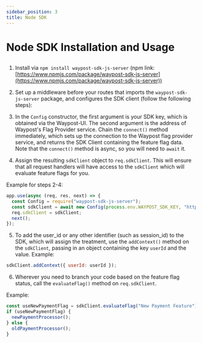 ```yaml
---
sidebar_position: 3
title: Node SDK
---
```

# Node SDK Installation and Usage

##

1. Install via `npm install waypost-sdk-js-server` (npm link: [https://www.npmjs.com/package/waypost-sdk-js-server](https://www.npmjs.com/package/waypost-sdk-js-server))

2. Set up a middleware before your routes that imports the `waypost-sdk-js-server` package, and configures the SDK client (follow the following steps):

3. In the `Config` constructor, the first argument is your SDK key, which is obtained via the Waypost-UI. The second argument is the address of Waypost's Flag Provider service. Chain the `connect()` method immediately, which sets up the connection to the Waypost flag provider service, and returns the SDK Client containing the feature flag data. Note that the `connect()` method is async, so you will need to `await` it.

4. Assign the resulting `sdkClient` object to `req.sdkClient`. This will ensure that all request handlers will have access to the `sdkClient` which will evaluate feature flags for you.

Example for steps 2-4:

```jsx
app.use(async (req, res, next) => {
  const Config = require("waypost-sdk-js-server");
  const sdkClient = await new Config(process.env.WAYPOST_SDK_KEY, "http://localhost:5050").connect();
  req.sdkClient = sdkClient;
  next();
});
```
5. To add the user_id or any other identifier (such as session_id) to the SDK, which will assign the treatment, use the `addContext()` method on the `sdkClient`, passing in an object containing the key `userId` and the value. Example:

```jsx
sdkClient.addContext({ userId: userId });
```

6. Wherever you need to branch your code based on the feature flag status, call the `evaluateFlag()` method on `req.sdkClient`.

Example:

```javascript
const useNewPaymentFlag = sdkClient.evaluateFlag("New Payment Feature");
if (useNewPaymentFlag) {
  newPaymentProcessor();
} else {
  oldPaymentProcessor();
}
```